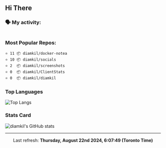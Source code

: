 ## Hi There

### 🗣 My activity:

```

```

### Most Popular Repos:

```
⭐️ 11 📦 diamkil/docker-notea
⭐️ 10 📦 diamkil/socials
⭐️ 2  📦 diamkil/screenshots
⭐️ 0  📦 diamkil/ClientStats
⭐️ 0  📦 diamkil/diamkil
```

### Top Languages

![Top Langs](https://github-readme-stats.vercel.app/api/top-langs/?username=diamkil&layout=compact&langs_count=10)

### Stats Card

![diamkil's GitHub stats](https://github-readme-stats.vercel.app/api?username=diamkil&count_private=true&show_icons=true)

---

<p align="center">
  Last refresh: 
  <b>Thursday, August 22nd 2024, 6:07:49 (Toronto Time)</b>
</p>
